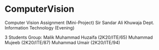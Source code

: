 # ComputerVision
Computer Vision Assignment (Mini-Project)
Sir Sandar Ali Khuwaja
Dept. Information Technology (Evening)

3 Students Group:
Malik Muhammad Huzaifa (2K20/ITE/65)
Muhammad Mujeeb (2K20/ITE/87)
Muhammad Umair (2K20/ITE/94)

